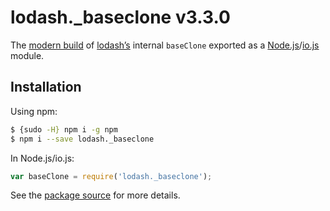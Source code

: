 # lodash._baseclone v3.3.0

The [modern build](https://github.com/lodash/lodash/wiki/Build-Differences) of [lodash’s](https://lodash.com/) internal `baseClone` exported as a [Node.js](http://nodejs.org/)/[io.js](https://iojs.org/) module.

## Installation

Using npm:

```bash
$ {sudo -H} npm i -g npm
$ npm i --save lodash._baseclone
```

In Node.js/io.js:

```js
var baseClone = require('lodash._baseclone');
```

See the [package source](https://github.com/lodash/lodash/blob/3.3.0-npm-packages/lodash._baseclone) for more details.
